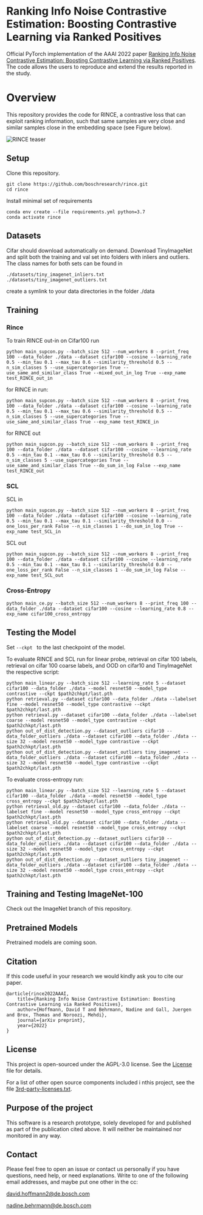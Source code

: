 # Ranking Info Noise Contrastive Estimation: Boosting Contrastive Learning via Ranked Positives
 
Official PyTorch implementation of the AAAI 2022 paper [Ranking Info Noise Contrastive Estimation: Boosting Contrastive Learning via Ranked Positives](https://arxiv.org/abs/2201.11736). The code allows the users to reproduce and extend the results reported in the study. 

# Overview 

This repository provides the code for RINCE, a contrastive loss that can exploit ranking information, such that same samples are very close and similar samples close in the embedding space (see Figure below).

![RINCE teaser](figures/RINCE_teaser.png) 

## Setup

Clone this repository.

```buildoutcfg
git clone https://github.com/boschresearch/rince.git
cd rince
```

Install minimal set of requirements
```
conda env create --file requirements.yml python=3.7
conda activate rince
```

## Datasets

Cifar should download automatically on demand. 
Download TinyImageNet and split both the training and val set into folders with inliers and outliers. The class names for both sets can be found in
```
./datasets/tiny_imagenet_inliers.txt
./datasets/tiny_imagenet_outliers.txt
```
create a symlink to your data directories in the folder ./data

## Training

### Rince 

To train RINCE out-in on Cifar100 run

```
python main_supcon.py --batch_size 512 --num_workers 8 --print_freq 100 --data_folder ./data --dataset cifar100 --cosine --learning_rate 0.5 --min_tau 0.1 --max_tau 0.6 --similarity_threshold 0.5 --n_sim_classes 5 --use_supercategories True --use_same_and_similar_class True --mixed_out_in_log True --exp_name test_RINCE_out_in
```

for RINCE in run:

```
python main_supcon.py --batch_size 512 --num_workers 8 --print_freq 100 --data_folder ./data --dataset cifar100 --cosine --learning_rate 0.5 --min_tau 0.1 --max_tau 0.6 --similarity_threshold 0.5 --n_sim_classes 5 --use_supercategories True --use_same_and_similar_class True --exp_name test_RINCE_in
```

for RINCE out

```
python main_supcon.py --batch_size 512 --num_workers 8 --print_freq 100 --data_folder ./data --dataset cifar100 --cosine --learning_rate 0.5 --min_tau 0.1 --max_tau 0.6 --similarity_threshold 0.5 --n_sim_classes 5 --use_supercategories True --use_same_and_similar_class True --do_sum_in_log False --exp_name test_RINCE_out
```

### SCL

SCL in
```
python main_supcon.py --batch_size 512 --num_workers 8 --print_freq 100 --data_folder ./data --dataset cifar100 --cosine --learning_rate 0.5 --min_tau 0.1 --max_tau 0.1 --similarity_threshold 0.0 --one_loss_per_rank False --n_sim_classes 1 --do_sum_in_log True --exp_name test_SCL_in
```

SCL out
```
python main_supcon.py --batch_size 512 --num_workers 8 --print_freq 100 --data_folder ./data --dataset cifar100 --cosine --learning_rate 0.5 --min_tau 0.1 --max_tau 0.1 --similarity_threshold 0.0 --one_loss_per_rank False --n_sim_classes 1 --do_sum_in_log False --exp_name test_SCL_out
```


### Cross-Entropy

```
python main_ce.py --batch_size 512 --num_workers 8 --print_freq 100 --data_folder ./data --dataset cifar100 --cosine --learning_rate 0.8 --exp_name cifar100_cross_entropy
```

## Testing the Model


Set ```--ckpt ``` to the last checkpoint of the model. 

To evaluate RINCE and SCL run for linear probe, retrieval on cifar 100 labels, retrieval on cifar 100 coarse labels, and OOD on cifar10 and TinyImageNet the respective script:

```
python main_linear.py --batch_size 512 --learning_rate 5 --dataset cifar100 --data_folder ./data --model resnet50 --model_type contrastive --ckpt $path2chkpt/last.pth
python retrieval.py --dataset cifar100 --data_folder ./data --labelset fine --model resnet50 --model_type contrastive --ckpt $path2chkpt/last.pth 
python retrieval.py --dataset cifar100 --data_folder ./data --labelset coarse --model resnet50 --model_type contrastive --ckpt $path2chkpt/last.pth
python out_of_dist_detection.py --dataset_outliers cifar10 --data_folder_outliers ./data --dataset cifar100 --data_folder ./data --size 32 --model resnet50 --model_type contrastive --ckpt $path2chkpt/last.pth
python out_of_dist_detection.py --dataset_outliers tiny_imagenet --data_folder_outliers ./data --dataset cifar100 --data_folder ./data --size 32 --model resnet50 --model_type contrastive --ckpt $path2chkpt/last.pth
```

To evaluate cross-entropy run:

```
python main_linear.py --batch_size 512 --learning_rate 5 --dataset cifar100 --data_folder ./data --model resnet50 --model_type cross_entropy --ckpt $path2chkpt/last.pth
python retrieval_old.py --dataset cifar100 --data_folder ./data --labelset fine --model resnet50 --model_type cross_entropy --ckpt $path2chkpt/last.pth
python retrieval_old.py --dataset cifar100 --data_folder ./data --labelset coarse --model resnet50 --model_type cross_entropy --ckpt $path2chkpt/last.pth
python out_of_dist_detection.py --dataset_outliers cifar10 --data_folder_outliers ./data --dataset cifar100 --data_folder ./data --size 32 --model resnet50 --model_type cross_entropy --ckpt $path2chkpt/last.pth
python out_of_dist_detection.py --dataset_outliers tiny_imagenet --data_folder_outliers ./data --dataset cifar100 --data_folder ./data --size 32 --model resnet50 --model_type cross_entropy --ckpt $path2chkpt/last.pth
```

## Training and Testing ImageNet-100

Check out the ImageNet branch of this repository.

## Pretrained Models

Pretrained models are coming soon. 

## Citation
If this code useful in your research we would kindly ask you to cite our paper.
```
@article{rince2022AAAI,
    title={Ranking Info Noise Contrastive Estimation: Boosting Contrastive Learning via Ranked Positives},
    author={Hoffmann, David T and Behrmann, Nadine and Gall, Juergen and Brox, Thomas and Noroozi, Mehdi},
    journal={arXiv preprint},
    year={2022}
}
```

##  License 

This project is open-sourced under the AGPL-3.0 license. See the [License](LICENSE) file for details.

For a list of other open source components included i nthis project, see the file [3rd-party-licenses.txt](3rd-party-licenses.txt).

## Purpose of the project 
This software is a research prototype, solely developed for and published as
part of the publication cited above. It will neither be
maintained nor monitored in any way.

## Contact
Please feel free to open an issue or contact us personally if you have questions, need help, or need explanations.
Write to one of the following email addresses, and maybe put one other in the cc:

david.hoffmann2@de.bosch.com

nadine.behrmann@de.bosch.com
